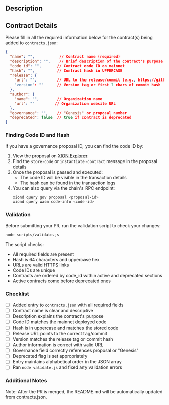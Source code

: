 ## Description

<!-- Provide a brief description of the changes in this PR -->

## Contract Details

Please fill in all the required information below for the contract(s) being added to `contracts.json`:

```json
{
  "name": "",           // Contract name (required)
  "description": "",    // Brief description of the contract's purpose
  "code_id": "",       // Contract code ID on mainnet
  "hash": "",          // Contract hash in UPPERCASE
  "release": {
    "url": "",         // URL to the release/commit (e.g., https://github.com/org/repo/releases/tag/v1.0.0)
    "version": ""      // Version tag or first 7 chars of commit hash
  },
  "author": {
    "name": "",        // Organization name
    "url": ""         // Organization website URL
  },
  "governance": "",    // "Genesis" or proposal number
  "deprecated": false  // true if contract is deprecated
}
```

### Finding Code ID and Hash

If you have a governance proposal ID, you can find the code ID by:

1. View the proposal on [XION Explorer](https://explorer.burnt.com/xion/gov)
2. Find the `store-code` or `instantiate-contract` message in the proposal details
3. Once the proposal is passed and executed:
   - The code ID will be visible in the transaction details
   - The hash can be found in the transaction logs
4. You can also query via the chain's RPC endpoint:
   ```bash
   xiond query gov proposal <proposal-id>
   xiond query wasm code-info <code-id>
   ```

### Validation

Before submitting your PR, run the validation script to check your changes:

```bash
node scripts/validate.js
```

The script checks:
- All required fields are present
- Hash is 64 characters and uppercase hex
- URLs are valid HTTPS links
- Code IDs are unique
- Contracts are ordered by code_id within active and deprecated sections
- Active contracts come before deprecated ones

### Checklist

- [ ] Added entry to `contracts.json` with all required fields
- [ ] Contract name is clear and descriptive
- [ ] Description explains the contract's purpose
- [ ] Code ID matches the mainnet deployed code
- [ ] Hash is in uppercase and matches the stored code
- [ ] Release URL points to the correct tag/commit
- [ ] Version matches the release tag or commit hash
- [ ] Author information is correct with valid URL
- [ ] Governance field correctly references proposal or "Genesis"
- [ ] Deprecated flag is set appropriately
- [ ] Entry maintains alphabetical order in the JSON array
- [ ] Ran `node validate.js` and fixed any validation errors

### Additional Notes

<!-- Add any additional context or notes about the contract deployment here -->

Note: After the PR is merged, the README.md will be automatically updated from contracts.json.